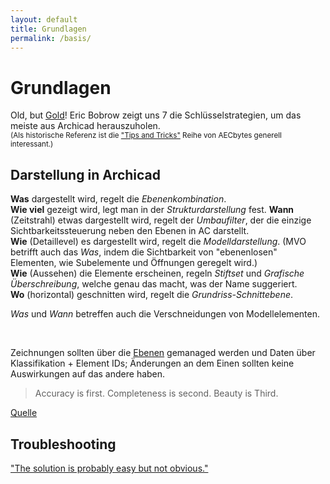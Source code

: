 ```yaml
---
layout: default
title: Grundlagen
permalink: /basis/
---
```

# Grundlagen

Old, but [Gold](http://web.archive.org/web/20140704092311/http://www.aecbytes.com/tipsandtricks/2011/issue56-archicad.html)! Eric Bobrow zeigt uns 7 die Schlüsselstrategien, um das meiste aus Archicad herauszuholen.  
<small>(Als historische Referenz ist die ["Tips and Tricks"](http://web.archive.org/web/20130820044938/http://aecbytes.com/tipsandtricks.html) Reihe von AECbytes generell interessant.)</small>


## Darstellung in Archicad

**Was** dargestellt wird, regelt die _Ebenenkombination_.  
**Wie viel** gezeigt wird, legt man in der _Strukturdarstellung_ fest.
**Wann** (Zeitstrahl) etwas dargestellt wird, regelt der _Umbaufilter_, der die einzige Sichtbarkeitssteuerung neben den Ebenen in AC darstellt.  
**Wie** (Detaillevel) es dargestellt wird, regelt die _Modelldarstellung_. (MVO betrifft auch das _Was_, indem die Sichtbarkeit von "ebenenlosen" Elementen, wie Subelemente und Öffnungen geregelt wird.)  
**Wie** (Aussehen) die Elemente erscheinen, regeln _Stiftset_ und _Grafische Überschreibung_, welche genau das macht, was der Name suggeriert.  
**Wo** (horizontal) geschnitten wird, regelt die _Grundriss-Schnittebene_.  

_Was_ und _Wann_ betreffen auch die Verschneidungen von Modellelementen.

<br>

Zeichnungen sollten über die [Ebenen](https://onland.info/archives/2005/03/layer_theory.php) gemanaged werden und Daten über Klassifikation + Element IDs; Änderungen an dem Einen sollten keine Auswirkungen auf das andere haben.

> Accuracy is first. Completeness is second. Beauty is Third.  

[Quelle](https://onland.info/archives/2006/03/beauty_is_third.php)


## Troubleshooting

["The solution is probably easy but not obvious."](https://blog.graphisoftus.com/tips-and-tricks/easy-but-not-obvious)
